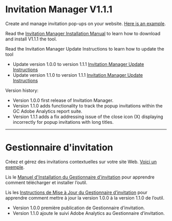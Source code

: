 # Invitation Manager V1.1.1
Create and manage invitation pop-ups on your website. [Here is an example](https://servicecanada.github.io/invitation-manager/test-IM/test-eng.html?logim=1&im_scope=Page&im_surveyid=4&im_nocookiecheck=1&im_nodatecheck=1).

Read the [Invitation Manager Installation Manual](https://servicecanada.github.io/invitation-manager/Installation.html) to learn how to download and install V1.1.1 the tool.

Read the Invitation Manager Update Instructions to learn how to update the tool
- Update version 1.0.0 to version 1.1.1 [Invitation Manager Update Instructions](https://servicecanada.github.io/invitation-manager/UpdateV1.0.0ToV1.1.1-en.html)
- Update version 1.1.0 to version 1.1.1 [Invitation Manager Update Instructions](https://servicecanada.github.io/invitation-manager/UpdateV1.1.0ToV1.1.1-en.html)

Version history:
-	Version 1.0.0 first release of Invitation Manager.
-	Version 1.1.0 adds functionality to track the popup invitations within the GC Adobe Analytics report suite.
-	Version 1.1.1 adds a fix addressing issue of the close icon (X) displaying incorrectly for popup invitations with long titles.
	
---

# Gestionnaire d'invitation
Créez et gérez des invitations contextuelles sur votre site Web. [Voici un exemple](https://servicecanada.github.io/invitation-manager/test-IM/test-fra.html?logim=1&im_scope=Page&im_surveyid=4&im_nocookiecheck=1&im_nodatecheck=1).

Lis le [Manuel d'Installation du Gestionnaire d'invitation](https://servicecanada.github.io/invitation-manager/Installation-fr.html) pour apprendre comment télécharger et installer l’outil.

Lis les [Instructions de Mise à Jour du Gestionnaire d’invitation](https://servicecanada.github.io/invitation-manager/UpdateV1.1.0-fr.html) pour apprendre comment mettre à jour la version 1.0.0 à la version 1.1.0 de l’outil.
- Version 1.0.0 première publication de Gestionnaire d’invitation.
- Version 1.1.0 ajoute le suivi Adobe Analytics au Gestionnaire d’invitation.
